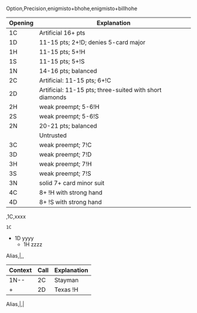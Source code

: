 <!--- 
BBOalert, test
BBOalert, Version 7
--->

Option,Precision,enigmisto+bhohe,enigmisto+billhohe


<!--- 
Alias,|,&comma;,@g
--->
|Opening|Explanation|
|-|-|
|1C|Artificial 16+ pts|
|1D|11-15 pts; 2+!D; denies 5-card major|
|1H|11-15 pts; 5+!H|
|1S|11-15 pts; 5+!S|
|1N|14-16 pts; balanced|
|2C|Artificial: 11-15 pts; 6+!C|
|2D|Artificial: 11-15 pts; three-suited with short diamonds|
|2H|weak preempt; 5-6!H|
|2S|weak preempt; 5-6!S|
|2N|20-21 pts; balanced|
||Untrusted|
|3C|weak preempt; 7!C|
|3D|weak preempt; 7!D|
|3H|weak preempt; 7!H|
|3S|weak preempt; 7!S|
|3N|solid 7+ card minor suit|
|4C|8+ !H with strong hand|
|4D|8+ !S with strong hand|


,1C,xxxx

    1C
- 1D  yyyy
    -  1H  zzzz

Alias,|,&comma;

Context|Call|Explanation
-------|-------|-------
1N--|2C|Stayman
+|2D|Texas !H

Alias,|,|

